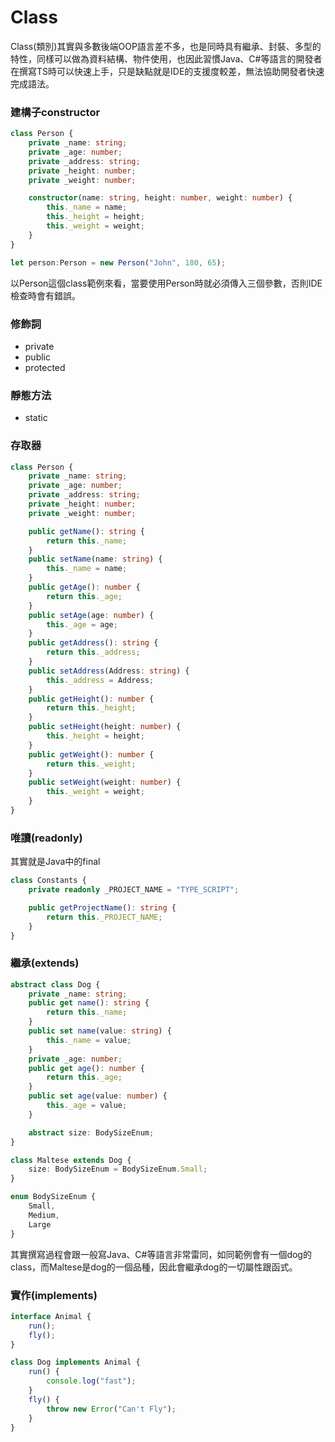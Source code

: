 # Class

Class(類別)其實與多數後端OOP語言差不多，也是同時具有繼承、封裝、多型的特性，同樣可以做為資料結構、物件使用，也因此習慣Java、C#等語言的開發者在撰寫TS時可以快速上手，只是缺點就是IDE的支援度較差，無法協助開發者快速完成語法。

### 建構子constructor

```typescript
class Person {
    private _name: string;
    private _age: number;
    private _address: string;
    private _height: number;
    private _weight: number;

    constructor(name: string, height: number, weight: number) {
        this._name = name;
        this._height = height;
        this._weight = weight;
    }
}

let person:Person = new Person("John", 180, 65);
```

以Person這個class範例來看，當要使用Person時就必須傳入三個參數，否則IDE檢查時會有錯誤。

### 修飾詞

* private
* public
* protected

### 靜態方法

* static

### 存取器

```typescript
class Person {
    private _name: string;
    private _age: number;
    private _address: string;
    private _height: number;
    private _weight: number;

    public getName(): string {
        return this._name;
    }
    public setName(name: string) {
        this._name = name;
    }
    public getAge(): number {
        return this._age;
    }
    public setAge(age: number) {
        this._age = age;
    }
    public getAddress(): string {
        return this._address;
    }
    public setAddress(Address: string) {
        this._address = Address;
    }
    public getHeight(): number {
        return this._height;
    }
    public setHeight(height: number) {
        this._height = height;
    }
    public getWeight(): number {
        return this._weight;
    }
    public setWeight(weight: number) {
        this._weight = weight;
    }
}
```

### 唯讀(readonly)

其實就是Java中的final

```typescript
class Constants {
    private readonly _PROJECT_NAME = "TYPE_SCRIPT";

    public getProjectName(): string {
        return this._PROJECT_NAME;
    }
}
```

### 繼承(extends)

```typescript
abstract class Dog {
    private _name: string;
    public get name(): string {
        return this._name;
    }
    public set name(value: string) {
        this._name = value;
    }
    private _age: number;
    public get age(): number {
        return this._age;
    }
    public set age(value: number) {
        this._age = value;
    }

    abstract size: BodySizeEnum;
}

class Maltese extends Dog {
    size: BodySizeEnum = BodySizeEnum.Small;
}

enum BodySizeEnum {
    Small,
    Medium,
    Large
}
```

其實撰寫過程會跟一般寫Java、C#等語言非常雷同，如同範例會有一個dog的class，而Maltese是dog的一個品種，因此會繼承dog的一切屬性跟函式。

### 實作(implements)

```typescript
interface Animal {
    run();
    fly();
}

class Dog implements Animal {
    run() {
        console.log("fast");
    }
    fly() {
        throw new Error("Can't Fly");
    }
}
```

